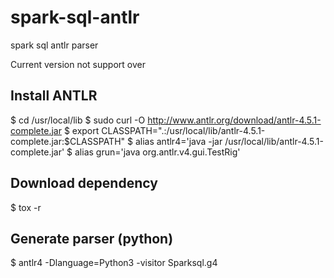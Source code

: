 # spark-sql-antlr
spark sql antlr parser 

Current version not support over 
## Install ANTLR

$ cd /usr/local/lib
$ sudo curl -O http://www.antlr.org/download/antlr-4.5.1-complete.jar
$ export CLASSPATH=".:/usr/local/lib/antlr-4.5.1-complete.jar:$CLASSPATH"
$ alias antlr4='java -jar /usr/local/lib/antlr-4.5.1-complete.jar'
$ alias grun='java org.antlr.v4.gui.TestRig'

## Download dependency

$ tox -r

## Generate parser (python)

$ antlr4 -Dlanguage=Python3 -visitor Sparksql.g4

